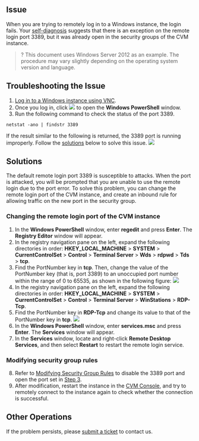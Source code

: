 ## Issue
When you are trying to remotely log in to a Windows instance, the login fails. Your [self-diagnosis](https://console.cloud.tencent.com/workorder/check) suggests that there is an exception on the remote login port 3389, but it was already open in the security groups of the CVM instance.

>? This document uses Windows Server 2012 as an example. The procedure may vary slightly depending on the operating system version and language.
>

## Troubleshooting the Issue

1. [Log in to a Windows instance using VNC](https://intl.cloud.tencent.com/document/product/213/32496).
2. Once you log in, click <img src="https://main.qcloudimg.com/raw/f0c84862ef30956c201c3e7c85a26eec.png" style="margin: 0;"> to open the **Windows PowerShell** window.
3. Run the following command to check the status of the port 3389.
```
netstat -ano | findstr 3389
```
If the result similar to the following is returned, the 3389 port is running improperly. Follow the [solutions](#3389Solution) below to solve this issue.
![](https://main.qcloudimg.com/raw/9632169a7ae2f4ff6b640ff8b9297da8.png)


<span id="3389Solution"></span>
## Solutions

The default remote login port 3389 is susceptible to attacks. When the port is attacked, you will be prompted that you are unable to use the remote login due to the port error. To solve this problem, you can change the remote login port of the CVM instance, and create an inbound rule for allowing traffic on the new port in the security group.

### Changing the remote login port of the CVM instance

1. <span id="step07">In the **Windows PowerShell** window, enter **regedit** and press **Enter**. The **Registry Editor** window will appear.</span>
2. In the registry navigation pane on the left, expand the following directories in order: **HKEY_LOCAL_MACHINE** > **SYSTEM** > **CurrentControlSet** > **Control** > **Terminal Server** > **Wds** > **rdpwd** > **Tds** > **tcp**.
3. <span id="step09">Find the PortNumber key in **tcp**. Then, change the value of the PortNumber key (that is, port 3389) to an unoccupied port number within the range of 0 to 65535, as shown in the following figure:</span>
![](https://main.qcloudimg.com/raw/903761b80a8c414aaee0d53a76d3d29c.png)
4. In the registry navigation pane on the left, expand the following directories in order: **HKEY_LOCAL_MACHINE** > **SYSTEM** > **CurrentControlSet** > **Control** > **Terminal Server** > **WinStations** > **RDP-Tcp**.
5. Find the PortNumber key in **RDP-Tcp** and change its value to that of the PortNumber key in **tcp**.
![](https://main.qcloudimg.com/raw/832694ca74026f25bba1e39e141d6a15.png)
6. In the **Windows PowerShell** window, enter **services.msc** and press **Enter**. The **Services** window will appear.
7. In the **Services** window, locate and right-click **Remote Desktop Services**, and then select **Restart** to restart the remote login service.

### Modifying security group rules

8. Refer to [Modifying Security Group Rules](https://intl.cloud.tencent.com/document/product/213/34825) to disable the 3389 port and open the port set in [Step 3](#step09).
9. After modification, restart the instance in the [CVM Console](https://console.cloud.tencent.com/cvm), and try to remotely connect to the instance again to check whether the connection is successful.

## Other Operations
If the problem persists, please [submit a ticket](https://console.cloud.tencent.com/workorder/category?level1_id=6&level2_id=7&source=0&data_title=%E4%BA%91%E6%9C%8D%E5%8A%A1%E5%99%A8CVM&level3_id=142&radio_title=%E4%BA%91%E6%9C%8D%E5%8A%A1%E5%99%A8%E7%99%BB%E5%BD%95%E4%B8%8D%E4%B8%8A&queue=15&scene_code=12686&step=2) to contact us.


